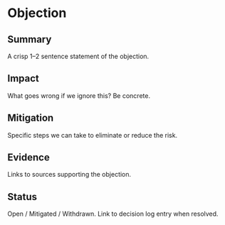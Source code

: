 <!-- status: stub; target: 150+ words -->
<!-- status: stub; target: 150+ words -->
<!-- status: stub; target: 150+ words -->
<!-- status: stub; target: 150+ words -->
<!-- status: stub; target: 150+ words -->
# Objection

## Summary
A crisp 1–2 sentence statement of the objection.

## Impact
What goes wrong if we ignore this? Be concrete.

## Mitigation
Specific steps we can take to eliminate or reduce the risk.

## Evidence
Links to sources supporting the objection.

## Status
Open / Mitigated / Withdrawn. Link to decision log entry when resolved.






